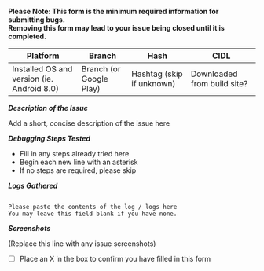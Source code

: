 **Please Note: This form is the minimum required information for submitting bugs.**  
**Removing this form may lead to your issue being closed until it is completed.**

| Platform | Branch | Hash | CIDL |
| ------ | ------ | ---- | ---- |
| Installed OS and version (ie. Android 8.0) | Branch (or Google Play) | Hashtag (skip if unknown) | Downloaded from build site? |

**_Description of the Issue_**

Add a short, concise description of the issue here

**_Debugging Steps Tested_**

  * Fill in any steps already tried here
  * Begin each new line with an asterisk
  * If no steps are required, please skip

**_Logs Gathered_**

```

Please paste the contents of the log / logs here
You may leave this field blank if you have none.

```


**_Screenshots_**

(Replace this line with any issue screenshots)

- [ ] Place an X in the box to confirm you have filled in this form

